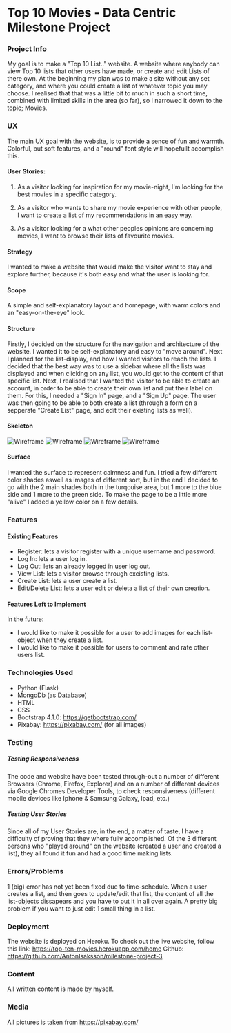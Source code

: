 # Top 10 Movies - Data Centric Milestone Project #

### Project Info ### 
My goal is to make a "Top 10 List.." website. A website where anybody can view Top 10 lists that other users have made, or create and edit Lists of there own. At the beginning my plan was to make a site without any set category, and where you could create a list of whatever topic you may choose. I realised that that was a little bit to much in such a short time, combined with limited skills in the area (so far), so I narrowed it down to the topic; Movies.

### UX ###

The main UX goal with the website, is to provide a sence of fun and warmth. Colorful, but soft features, and a "round" font style will hopefullt accomplish this.
  
#### User Stories: ####

1.	As a visitor looking for inspiration for my movie-night, I'm looking for the best movies in a specific category.  

2.	As a visitor who wants to share my movie experience with other people, I want to create a list of my recommendations in an easy way.

3.	As a visitor looking for a what other peoples opinions are concerning movies, I want to browse their lists of favourite movies.                 

#### Strategy ####

I wanted to make a website that would make the visitor want to stay and explore further, because it's both easy and what the user is looking for.

#### Scope ####

A simple and self-explanatory layout and homepage, with warm colors and an "easy-on-the-eye" look.

#### Structure ####

Firstly, I decided on the structure for the navigation and architecture of the website. I wanted it to be self-explanatory and easy to "move around". Next I planned for the list-display, and how I wanted visitors to reach the lists. I decided that the best way was to use a sidebar where all the lists was displayed and when clicking on any list, you would get to the content of that specific list. Next, I realised that I wanted the visitor to be able to create an account, in order to be able to create their own list and put their label on them. For this, I needed a "Sign In" page, and a "Sign Up" page. The user was then going to be able to both create a list (through a form on a sepperate "Create List" page, and edit their existing lists as well). 

#### Skeleton ####

![Wireframe](./wireframes/create-list-wireframe.png)
![Wireframe](./wireframes/home-page-wireframe.png)
![Wireframe](./wireframes/sign-in-wireframe.png)
![Wireframe](./wireframes/view-lists-wireframe.png)

#### Surface ####

I wanted the surface to represent calmness and fun. I tried a few different color shades aswell as images of different sort, but in the end I decided to go with the 2 main shades both in the turqouise area, but 1 more to the blue side and 1 more to the green side. To make the page to be a little more "alive" I added a yellow color on a few details. 

### Features ###

#### Existing Features ####

-   Register: lets a visitor register with a unique username and password. 
-	Log In: lets a user log in.
-	Log Out: lets an already logged in user log out.
-	View List: lets a visitor browse through excisting lists. 
-	Create List: lets a user create a list.
-	Edit/Delete List: lets a user edit or deleta a list of their own creation.



#### Features Left to Implement ####

In the future:
- I would like to make it possible for a user to add images for each list-object when they create a list.
- I would like to make it possible for users to comment and rate other users list. 

### Technologies Used ###

-   Python (Flask)
-   MongoDb (as Database)
-	HTML
-	CSS
-	Bootstrap 4.1.0: https://getbootstrap.com/
-	Pixabay: https://pixabay.com/ (for all images)

### Testing ###


##### Testing Responsiveness #####
The code and website have been tested through-out a number of different Browsers (Chrome, Firefox, Explorer) and on a number of different devices via Google Chromes Developer Tools, to check responsiveness (different mobile devices like Iphone & Samsung Galaxy, Ipad, etc.) 

##### Testing User Stories #####
Since all of my User Stories are, in the end, a matter of taste, I have a difficulty of proving that they where fully accomplished. Of the 3 different persons who "played around" on the website (created a user and created a list), they all found it fun and had a good time making lists. 

### Errors/Problems ### 

1 (big) error has not yet been fixed due to time-schedule. When a user creates a list, and then goes to update/edit that list, the content of all the list-objects dissapears and you have to put it in all over again. A pretty big problem if you want to just edit 1 small thing in a list.     

### Deployment ###

The website is deployed on Heroku. To check out the live website, follow this link: https://top-ten-movies.herokuapp.com/home
Github: https://github.com/AntonIsaksson/milestone-project-3 


### Content ###

All written content is made by myself.

### Media ###

All pictures is taken from https://pixabay.com/